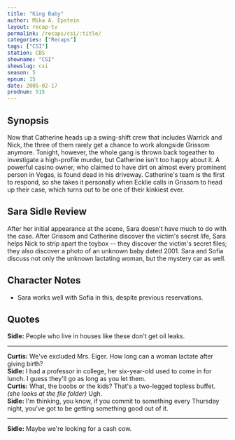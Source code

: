 ```yaml
---
title: "King Baby"
author: Mika A. Epstein
layout: recap-tv
permalink: /recaps/csi/:title/
categories: ["Recaps"]
tags: ["CSI"]
station: CBS
showname: "CSI"
showslug: csi
season: 5  
epnum: 15 
date: 2005-02-17
prodnum: 515 
---
```


## Synopsis

Now that Catherine heads up a swing-shift crew that includes Warrick and Nick, the three of them rarely get a chance to work alongside Grissom anymore. Tonight, however, the whole gang is thrown back togeather to investigate a high-profile murder, but Catherine isn't too happy about it. A powerful casino owner, who claimed to have dirt on almost every prominent person in Vegas, is found dead in his driveway. Catherine's team is the first to respond, so she takes it personally when Ecklie calls in Grissom to head up their case, which turns out to be one of their kinkiest ever.

## Sara Sidle Review

After her initial appearance at the scene, Sara doesn't have much to do with the case. After Grissom and Catherine discover the victim's secret life, Sara helps Nick to strip apart the toybox -- they discover the victim's secret files; they also discover a photo of an unknown baby dated 2001. Sara and Sofia discuss not only the unknown lactating woman, but the mystery car as well.

## Character Notes

* Sara works well with Sofia in this, despite previous reservations.

## Quotes

**Sidle:** People who live in houses like these don't get oil leaks.  

- - -

**Curtis:** We've excluded Mrs. Eiger. How long can a woman lactate after giving birth?  
**Sidle:** I had a professor in college, her six-year-old used to come in for lunch. I guess they'll go as long as you let them.  
**Curtis:** What, the boobs or the kids? That's a two-legged topless buffet. _(she looks at the file folder)_ Ugh.  
**Sidle:** I'm thinking, you know, if you commit to something every Thursday night, you've got to be getting something good out of it.  

- - -

**Sidle:** Maybe we're looking for a cash cow.
